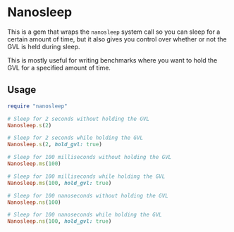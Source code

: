 # Nanosleep

This is a gem that wraps the `nanosleep` system call so you can sleep for
a certain amount of time, but it also gives you control over whether or not
the GVL is held during sleep.

This is mostly useful for writing benchmarks where you want to hold the GVL for
a specified amount of time.

## Usage

```ruby
require "nanosleep"

# Sleep for 2 seconds without holding the GVL
Nanosleep.s(2)

# Sleep for 2 seconds while holding the GVL
Nanosleep.s(2, hold_gvl: true)

# Sleep for 100 milliseconds without holding the GVL
Nanosleep.ms(100)

# Sleep for 100 milliseconds while holding the GVL
Nanosleep.ms(100, hold_gvl: true)

# Sleep for 100 nanoseconds without holding the GVL
Nanosleep.ns(100)

# Sleep for 100 nanoseconds while holding the GVL
Nanosleep.ns(100, hold_gvl: true)
```
